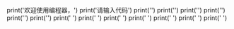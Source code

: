 print('欢迎使用编程器，')
print('请输入代码')
print('')
print('')
print('')
print('')
print('')
print('')
print('    ')
print('   ')
print('  ')
print('   ')
print('     ')
print('       ')
print('        ')
